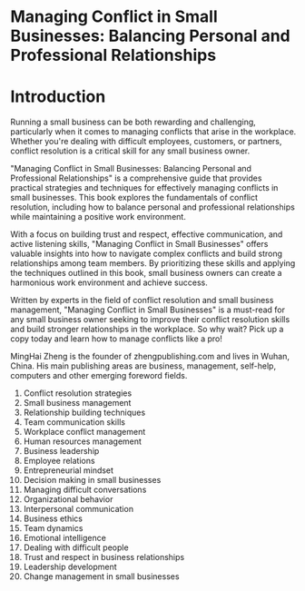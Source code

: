 # Managing Conflict in Small Businesses: Balancing Personal and Professional Relationships

# Introduction

Running a small business can be both rewarding and challenging, particularly when it comes to managing conflicts that arise in the workplace. Whether you're dealing with difficult employees, customers, or partners, conflict resolution is a critical skill for any small business owner.

"Managing Conflict in Small Businesses: Balancing Personal and Professional Relationships" is a comprehensive guide that provides practical strategies and techniques for effectively managing conflicts in small businesses. This book explores the fundamentals of conflict resolution, including how to balance personal and professional relationships while maintaining a positive work environment.

With a focus on building trust and respect, effective communication, and active listening skills, "Managing Conflict in Small Businesses" offers valuable insights into how to navigate complex conflicts and build strong relationships among team members. By prioritizing these skills and applying the techniques outlined in this book, small business owners can create a harmonious work environment and achieve success.

Written by experts in the field of conflict resolution and small business management, "Managing Conflict in Small Businesses" is a must-read for any small business owner seeking to improve their conflict resolution skills and build stronger relationships in the workplace. So why wait? Pick up a copy today and learn how to manage conflicts like a pro!

MingHai Zheng is the founder of zhengpublishing.com and lives in Wuhan, China. His main publishing areas are business, management, self-help, computers and other emerging foreword fields.



1. Conflict resolution strategies
2. Small business management
3. Relationship building techniques
4. Team communication skills
5. Workplace conflict management
6. Human resources management
7. Business leadership
8. Employee relations
9. Entrepreneurial mindset
10. Decision making in small businesses
11. Managing difficult conversations
12. Organizational behavior
13. Interpersonal communication
14. Business ethics
15. Team dynamics
16. Emotional intelligence
17. Dealing with difficult people
18. Trust and respect in business relationships
19. Leadership development
20. Change management in small businesses

